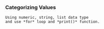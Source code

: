 ### Categorizing Values
~~~
Using numeric, string, list data type
and use *for* loop and *print()* function.
~~~
